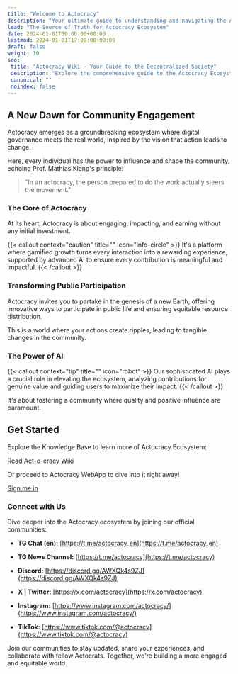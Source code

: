 ```yaml
---
title: "Welcome to Actocracy"
description: "Your ultimate guide to understanding and navigating the Actocracy Ecosystem."
lead: "The Source of Truth for Actocracy Ecosystem"
date: 2024-01-01T00:00:00+00:00
lastmod: 2024-01-01T17:00:00+00:00
draft: false
weight: 10
seo:
 title: "Actocracy Wiki - Your Guide to the Decentralized Society"
 description: "Explore the comprehensive guide to the Actocracy Ecosystem, a revolutionary platform blending real-world interaction with digital governance."
 canonical: ""
 noindex: false
---
```


## A New Dawn for Community Engagement

Actocracy emerges as a groundbreaking ecosystem where digital governance meets the real world, inspired by the vision that action leads to change.

Here, every individual has the power to influence and shape the community, echoing Prof. Mathias Klang's principle:

>"In an actocracy, the person prepared to do the work actually steers the movement."

### The Core of Actocracy

At its heart, Actocracy is about engaging, impacting, and earning without any initial investment.

{{< callout context="caution" title="" icon="info-circle" >}}
It's a platform where gamified growth turns every interaction into a rewarding experience, supported by advanced AI to ensure every contribution is meaningful and impactful.
{{< /callout >}}

### Transforming Public Participation

Actocracy invites you to partake in the genesis of a new Earth, offering innovative ways to participate in public life and ensuring equitable resource distribution.

This is a world where your actions create ripples, leading to tangible changes in the community.

### The Power of AI

{{< callout context="tip" title="" icon="robot" >}}
Our sophisticated AI plays a crucial role in elevating the ecosystem, analyzing contributions for genuine value and guiding users to maximize their impact.
{{< /callout >}}

It's about fostering a community where quality and positive influence are paramount.


## Get Started

Explore the Knowledge Base to learn more of Actocracy Ecosystem:

<a class="btn btn-primary btn-cta rounded-pill btn-lg my-3" href="/docs/basics/project-overview/" role="button">Read Act-o-cracy Wiki</a>

Or proceed to Actocracy WebApp to dive into it right away!

<a class="btn btn-info btn-cta rounded-pill btn-lg my-3 text-white" href="https://actocracy.xyz/i/1" target="_blank" role="button">Sign me in</a>

### Connect with Us

Dive deeper into the Actocracy ecosystem by joining our official communities:

- **TG Chat (en):** [https://t.me/actocracy_en](https://t.me/actocracy_en)

- **TG News Channel:** [https://t.me/actocracy](https://t.me/actocracy)

- **Discord:** [https://discord.gg/AWXQk4s9ZJ](https://discord.gg/AWXQk4s9ZJ)

- **X | Twitter:** [https://x.com/actocracy](https://x.com/actocracy)

- **Instagram:** [https://www.instagram.com/actocracy/](https://www.instagram.com/actocracy/)

- **TikTok:** [https://www.tiktok.com/@actocracy](https://www.tiktok.com/@actocracy)

Join our communities to stay updated, share your experiences, and collaborate with fellow Actocrats. Together, we're building a more engaged and equitable world.